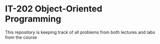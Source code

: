 # IT-202 Object-Oriented Programming
This repository is keeping track of all problems from both lectures and labs from the course
